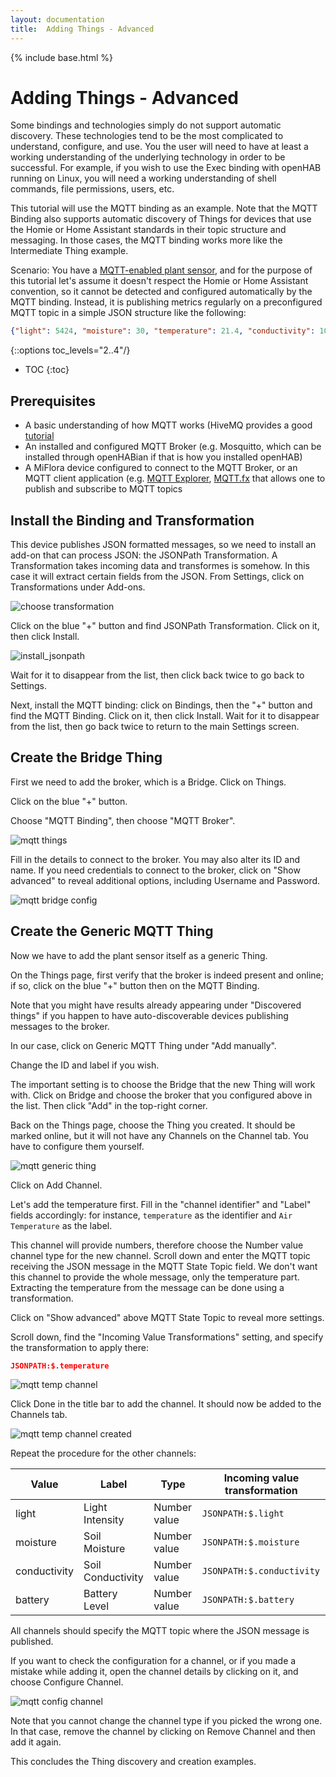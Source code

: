 ```yaml
---
layout: documentation
title:  Adding Things - Advanced
---
```


{% include base.html %}

# Adding Things - Advanced

Some bindings and technologies simply do not support automatic discovery.
These technologies tend to be the most complicated to understand, configure, and use.
You the user will need to have at least a working understanding of the underlying technology in order to be successful.
For example, if you wish to use the Exec binding with openHAB running on Linux, you will need a working understanding of shell commands, file permissions, users, etc.

This tutorial will use the MQTT binding as an example.
Note that the MQTT Binding also supports automatic discovery of Things for devices that use the Homie or Home Assistant standards in their topic structure and messaging.
In those cases, the MQTT binding works more like the Intermediate Thing example.

Scenario: You have a [MQTT-enabled plant sensor](https://github.com/ThomDietrich/miflora-mqtt-daemon), and for the purpose of this tutorial let's assume it doesn't respect the Homie or Home Assistant convention, so it cannot be detected and configured automatically by the MQTT binding.
Instead, it is publishing metrics regularly on a preconfigured MQTT topic in a simple JSON structure like the following:

```json
{"light": 5424, "moisture": 30, "temperature": 21.4, "conductivity": 1020, "battery": 100}
```

{::options toc_levels="2..4"/}

- TOC
{:toc}

## Prerequisites

- A basic understanding of how MQTT works (HiveMQ provides a good [tutorial](https://www.hivemq.com/blog/mqtt-essentials-part-3-client-broker-connection-establishment/)
- An installed and configured MQTT Broker (e.g. Mosquitto, which can be installed through openHABian if that is how you installed openHAB)
- A MiFlora device configured to connect to the MQTT Broker, or an MQTT client application (e.g. [MQTT Explorer](https://mqtt-explorer.com/), [MQTT.fx](http://mqttfx.org/) that allows one to publish and subscribe to MQTT topics

## Install the Binding and Transformation

This device publishes JSON formatted messages, so we need to install an add-on that can process JSON: the JSONPath Transformation.
A Transformation takes incoming data and transformes is somehow.
In this case it will extract certain fields from the JSON.
From Settings, click on Transformations under Add-ons.

![choose transformation](images/choose_transformation.png)

Click on the blue "+" button and find JSONPath Transformation.
Click on it, then click Install.

![install_jsonpath](images/install_jsonpath.png)

Wait for it to disappear from the list, then click back twice to go back to Settings.

Next, install the MQTT binding: click on Bindings, then the "+" button and find the MQTT Binding.
Click on it, then click Install.
Wait for it to disappear from the list, then go back twice to return to the main Settings screen.

## Create the Bridge Thing

First we need to add the broker, which is a Bridge.
Click on Things.

Click on the blue "+" button.

Choose "MQTT Binding", then choose "MQTT Broker".

![mqtt things](images/mqtt_things.png)

Fill in the details to connect to the broker.
You may also alter its ID and name.
If you need credentials to connect to the broker, click on "Show advanced" to reveal additional options, including Username and Password.

![mqtt bridge config](images/mqtt_bridge_config.png)

## Create the Generic MQTT Thing

Now we have to add the plant sensor itself as a generic Thing.

On the Things page, first verify that the broker is indeed present and online; if so, click on the blue "+" button then on the MQTT Binding.

Note that you might have results already appearing under "Discovered things" if you happen to have auto-discoverable devices publishing messages to the broker.

In our case, click on Generic MQTT Thing under "Add manually".

Change the ID and label if you wish.

The important setting is to choose the Bridge that the new Thing will work with.
Click on Bridge and choose the broker that you configured above in the list.
Then click "Add" in the top-right corner.

Back on the Things page, choose the Thing you created.
It should be marked online, but it will not have any Channels on the Channel tab.
You have to configure them yourself.

![mqtt generic thing](images/mqtt_generic_thing.png)

Click on Add Channel.

Let's add the temperature first.
Fill in the "channel identifier" and "Label" fields accordingly: for instance, `temperature` as the identifier and `Air Temperature` as the label.

This channel will provide numbers, therefore choose the Number value channel type for the new channel.
Scroll down and enter the MQTT topic receiving the JSON message in the MQTT State Topic field.
We don't want this channel to provide the whole message, only the temperature part.
Extracting the temperature from the message can be done using a transformation.

Click on "Show advanced" above MQTT State Topic to reveal more settings.

Scroll down, find the "Incoming Value Transformations" setting, and specify the transformation to apply there:

```json
JSONPATH:$.temperature
```

![mqtt temp channel](images/mqtt_temp_channel.png)

Click Done in the title bar to add the channel.
It should now be added to the Channels tab.

![mqtt temp channel created](images/mqtt_temp_channel_created.png)

Repeat the procedure for the other channels:

Value | Label | Type | Incoming value transformation
-|-|-|-
light | Light Intensity | Number value | `JSONPATH:$.light`
moisture | Soil Moisture | Number value | `JSONPATH:$.moisture`
conductivity | Soil Conductivity | Number value | `JSONPATH:$.conductivity`
battery | Battery Level | Number value | `JSONPATH:$.battery`

All channels should specify the MQTT topic where the JSON message is published.

If you want to check the configuration for a channel, or if you made a mistake while adding it, open the channel details by clicking on it, and choose Configure Channel.

![mqtt config channel](images/mqtt_config_channel.png)

Note that you cannot change the channel type if you picked the wrong one.
In that case, remove the channel by clicking on Remove Channel and then add it again.

This concludes the Thing discovery and creation examples.
